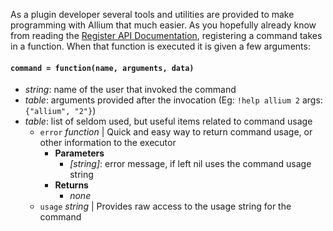 As a plugin developer several tools and utilities are provided to make programming with Allium that much easier. As you hopefully already know from reading the [Register API Documentation](docs/register-api.md), registering a command takes in a function. When that function is executed it is given a few arguments:

#### `command = function(name, arguments, data)`
  - _string_: name of the user that invoked the command
  - _table_: arguments provided after the invocation (Eg: `!help allium 2` args: `{"allium", "2"}`)
  - _table_: list of seldom used, but useful items related to command usage
    - `error` _function_ | Quick and easy way to return command usage, or other information to the executor
      - **Parameters**
         - _[string]_: error message, if left nil uses the command usage string
      - **Returns**
        - _none_
    - `usage` _string_ | Provides raw access to the usage string for the command